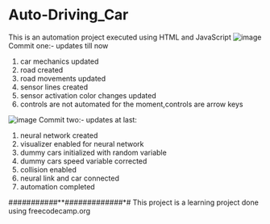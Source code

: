# Auto-Driving_Car
This is an automation project executed using HTML and JavaScript
![image](https://user-images.githubusercontent.com/100307354/191329771-4303270a-ebc7-445a-8b80-d020f0882767.png)
Commit one:-
updates till now
1. car mechanics updated
2. road created
3. road movements updated 
4. sensor lines created
5. sensor activation color changes updated
6. controls are not automated for the moment,controls are arrow keys


![image](https://user-images.githubusercontent.com/100307354/191492890-367176d1-6b26-4e6e-880a-53642e530ced.png)
Commit two:-
updates at last:
1. neural network created
2. visualizer enabled for neural network
3. dummy cars initialized with random variable
4. dummy cars speed variable corrected
5. collision enabled 
6. neural link and car connected
7. automation completed 

#*#*#*#*#*#*#*#*#*#*#**#*#*#*#*#*#*#*#*#*#*#*#*#*#
This project is a learning project done using freecodecamp.org
